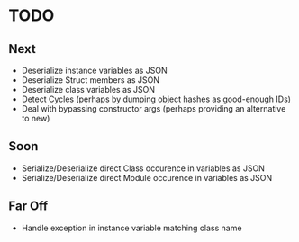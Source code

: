 # TODO

## Next

- Deserialize instance variables as JSON
- Deserialize Struct members as JSON
- Deserialize class variables as JSON
- Detect Cycles (perhaps by dumping object hashes as good-enough IDs)
- Deal with bypassing constructor args (perhaps providing an alternative to new)

## Soon

- Serialize/Deserialize direct Class occurence in variables as JSON
- Serialize/Deserialize direct Module occurence in variables as JSON

## Far Off
    
- Handle exception in instance variable matching class name
